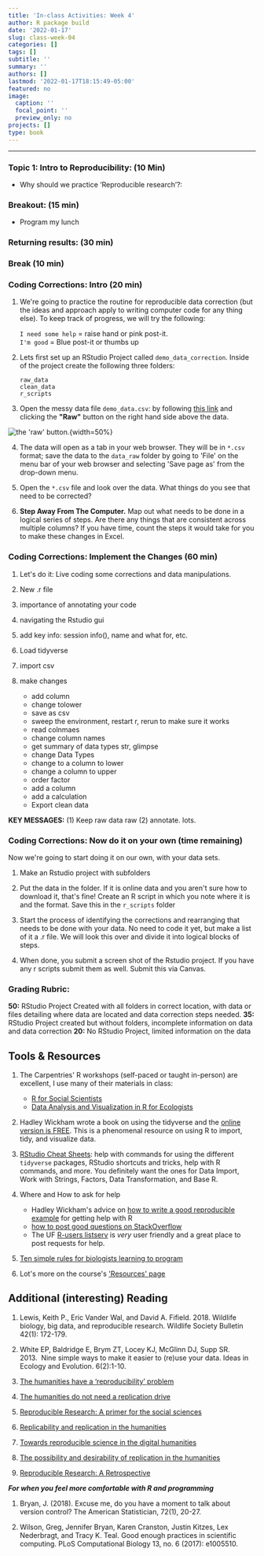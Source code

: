```yaml
---
title: 'In-class Activities: Week 4'
author: R package build
date: '2022-01-17'
slug: class-week-04
categories: []
tags: []
subtitle: ''
summary: ''
authors: []
lastmod: '2022-01-17T18:15:49-05:00'
featured: no
image:
  caption: ''
  focal_point: ''
  preview_only: no
projects: []
type: book
---
```


<!-- Note: to rendr as pdf delete the \newline -->
<!-- # **LAS 6292 WEEK 2 ASSIGNMENT: Data Storage and Backup**  -->
---

### **Topic 1: Intro to Reproducibility:** (10 Min)

* Why should we practice ‘Reproducible research’?: 

  <!-- Introduce reproducibility and why it is important; answer any student questions -->

### **Breakout:** (15 min)

* Program my lunch

<!-- http://static.zerorobotics.mit.edu/docs/team-activities/ProgrammingPeanutButterAndJelly.pdf -->
<!-- https://www.youtube.com/watch?v=HXl5f2azATU  -->

### **Returning results:** (30 min)

### **Break** (10 min)

### **Coding Corrections: Intro**  (20 min)

1. We're going to practice the routine for reproducible data correction (but the ideas and approach apply to writing computer code for any thing else). To keep track of progress, we will try the following: 
    
    `I need some help` = raise hand or pink post-it.   
    `I'm good` = Blue post-it or thumbs up

2. Lets first set up an RStudio Project called `demo_data_correction`. Inside of the project create the following three folders: 

    `raw_data`  
    `clean_data`  
    `r_scripts`  

3. Open the messy data file `demo_data.csv`: by following [this link](https://github.com/BrunaLab/LAS6292_DataManagement/blob/05dd4970756f635a41bdefbff4ef0e18183639ae/content/course-materials/class-sessions/04-reproducibility/examples/demo_data.csv) and clicking the **"Raw"** button on the right hand side above the data.

![the 'raw' button.](raw_button.png){width=50%}

4. The data will open as a tab in your web browser.  They will be in `*.csv` format; save the data to the `data_raw` folder by going to 'File' on the menu bar of your web browser and selecting 'Save page as' from the drop-down menu.

4. Open the `*.csv` file and look over the data. What things do you see that need to be corrected? 

5. **Step Away From The Computer.** Map out what needs to be done in a logical series of steps. Are there any things that are consistent across multiple columns? If you have time, count the steps it would take for you to make these changes in Excel. 

### **Coding Corrections: Implement the Changes** (60 min)


1. Let's do it: Live coding some corrections and data manipulations.  

  1. New .r file
  2. importance of annotating your code
  5. navigating the Rstudio gui
  1. add key info: session info(), name and what for, etc.
  6. Load tidyverse
  7. import csv
  8. make changes
      * add column
      * change tolower
      * save as csv
      * sweep the environment, restart r, rerun to make sure it works
      * read colnmaes
      * change column names
      * get summary of data types str, glimpse
      * change Data Types
      * change to a column to lower 
      * change a column to upper
      * order factor
      * add a column
      * add a calculation
      * Export clean data

**KEY MESSAGES:** (1) Keep raw data raw (2) annotate. lots.

### **Coding Corrections: Now do it on your own** (time remaining)

<!-- https://dataoneorg.github.io/Education/lessons/09_analysis/09_analysis.pdf -->
<!-- https://www.dataquest.io/blog/load-clean-data-r-tidyverse/  -->

Now we're going to start doing it on our own, with your data sets. 

1. Make an Rstudio project with subfolders

2. Put the data in the folder. If it is online data and you aren't sure how to download it, that's fine! Create an R script in which you note where it is and the format. Save this in the `r_scripts` folder

3. Start the process of identifying the corrections and  rearranging that needs to be done with your data. No need to code it yet, but make a list of it a .r file. We will look this over and divide it into logical blocks of steps.

4. When done, you submit a screen shot of the Rstudio project. If you have any r scripts submit them as well. Submit this via Canvas.

### Grading Rubric: 

**50:** RStudio Project Created with all folders in correct location, with data or files detailing where data are located and data correction steps needed.
**35:** RStudio Project created but without folders, incomplete information on data and data correction
**20:** No RStudio Project, limited information on the data


## Tools & Resources

1. The Carpentries' R workshops (self-paced or taught in-person) are excellent, I use many of their materials in class: 
  
    * [R for Social Scientists](https://datacarpentry.org/r-socialsci/)
    * [Data Analysis and Visualization in R for Ecologists](https://datacarpentry.org/R-ecology-lesson/)


1. Hadley Wickham wrote a book on using the tidyverse and the [online version is FREE](https://r4ds.had.co.nz/). This is a phenomenal resource on using R to import, tidy, and visualize data. 

2. [RStudio Cheat Sheets](https://rstudio.com/resources/cheatsheets/): help with commands for using the different `tidyverse` packages, RStudio shortcuts and tricks, help with R commands, and more. You definitely want the ones for Data Import, Work with Strings, Factors, Data Transformation, and Base R.

3. Where and How to ask for help  

    * Hadley Wickham's advice on [how to write a good reproducible example]((http://adv-r.had.co.nz/Reproducibility.html)) for getting help with R
    * [how to post good questions on StackOverflow](https://www.r-bloggers.com/2011/01/three-tips-for-posting-good-questions-to-r-help-and-stack-overflow/)
    * The UF [R-users listserv](http://www.r-gators.com/listserv/) is *very* user friendly and a great place to post requests for help. 

1. [Ten simple rules for biologists learning to program](https://journals.plos.org/ploscompbiol/article?id=10.1371/journal.pcbi.1005871)

4. Lot's more on the course's ['Resources' page](https://las6292.netlify.app/docs/resources/) 

## Additional (interesting) Reading

1. Lewis, Keith P., Eric Vander Wal, and David A. Fifield. 2018. Wildlife biology, big data, and reproducible research. Wildlife Society Bulletin 42(1): 172-179.  

1. White EP, Baldridge E, Brym ZT, Locey KJ, McGlinn DJ, Supp SR.  2013.  Nine simple ways to make it easier to (re)use your data. Ideas in Ecology and Evolution. 6(2):1-10.  

1. [The humanities have a ‘reproducibility’ problem](https://talkinghumanities.blogs.sas.ac.uk/2019/07/09/the-humanities-have-a-reproducibility-problem/)

1. [The humanities do not need a replication drive](https://www.cwts.nl/blog?article=n-r2v2a4&title=the-humanities-do-not-need-a-replication-drive)

1. [Reproducible Research: A primer for the social sciences](http://benmarwick.github.io/CSSS-Primer-Reproducible-Research)

1. [Replicability and replication in the humanities](https://researchintegrityjournal.biomedcentral.com/articles/10.1186/s41073-018-0060-4)

1. [Towards reproducible science in the digital humanities](https://dhh.uni.lu/2020/05/19/towards-reproducible-science-in-the-digital-humanities-how-to-publish-your-data-and-code-alongside-your-research-with-the-help-of-zenodo/)

1. [The possibility and desirability of replication in the humanities](https://www.nature.com/articles/s41599-018-0149-x)

1. [Reproducible Research: A Retrospective](https://www.annualreviews.org/doi/10.1146/annurev-publhealth-012420-105110#_i18)

**_For when you feel more comfortable with R and programming_**

1. Bryan, J. (2018). Excuse me, do you have a moment to talk about version control? The American Statistician, 72(1), 20-27.

1. Wilson, Greg, Jennifer Bryan, Karen Cranston, Justin Kitzes, Lex Nederbragt, and Tracy K. Teal. Good enough practices in scientific computing. PLoS Computational Biology 13, no. 6 (2017): e1005510.  
